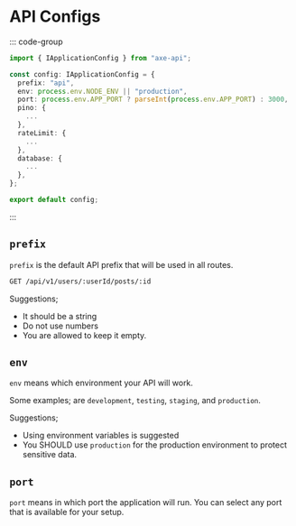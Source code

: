 # API Configs

::: code-group

```ts [app/config.ts]
import { IApplicationConfig } from "axe-api";

const config: IApplicationConfig = {
  prefix: "api",
  env: process.env.NODE_ENV || "production",
  port: process.env.APP_PORT ? parseInt(process.env.APP_PORT) : 3000,
  pino: {
    ...
  },
  rateLimit: {
    ...
  },
  database: {
    ...
  },
};

export default config;
```

:::

## `prefix`

`prefix` is the default API prefix that will be used in all routes.

```bash
GET /api/v1/users/:userId/posts/:id
```

Suggestions;

- It should be a string
- Do not use numbers
- You are allowed to keep it empty.

## `env`

`env` means which environment your API will work.

Some examples; are `development`, `testing`, `staging`, and `production`.

Suggestions;

- Using environment variables is suggested
- You SHOULD use `production` for the production environment to protect sensitive data.

## `port`

`port` means in which port the application will run. You can select any port that is available for your setup.
